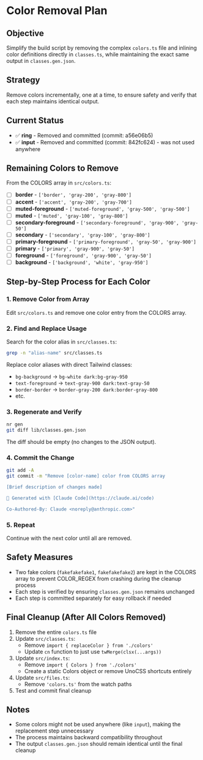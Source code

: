 # Color Removal Plan

## Objective
Simplify the build script by removing the complex `colors.ts` file and inlining color definitions directly in `classes.ts`, while maintaining the exact same output in `classes.gen.json`.

## Strategy
Remove colors incrementally, one at a time, to ensure safety and verify that each step maintains identical output.

## Current Status
- ✅ **ring** - Removed and committed (commit: a56e06b5)
- ✅ **input** - Removed and committed (commit: 842fc624) - was not used anywhere

## Remaining Colors to Remove
From the COLORS array in `src/colors.ts`:
- [ ] **border** - `['border', 'gray-200', 'gray-800']`
- [ ] **accent** - `['accent', 'gray-200', 'gray-700']`
- [ ] **muted-foreground** - `['muted-foreground', 'gray-500', 'gray-500']`
- [ ] **muted** - `['muted', 'gray-100', 'gray-800']`
- [ ] **secondary-foreground** - `['secondary-foreground', 'gray-900', 'gray-50']`
- [ ] **secondary** - `['secondary', 'gray-100', 'gray-800']`
- [ ] **primary-foreground** - `['primary-foreground', 'gray-50', 'gray-900']`
- [ ] **primary** - `['primary', 'gray-900', 'gray-50']`
- [ ] **foreground** - `['foreground', 'gray-900', 'gray-50']`
- [ ] **background** - `['background', 'white', 'gray-950']`

## Step-by-Step Process for Each Color

### 1. Remove Color from Array
Edit `src/colors.ts` and remove one color entry from the COLORS array.

### 2. Find and Replace Usage
Search for the color alias in `src/classes.ts`:
```bash
grep -n "alias-name" src/classes.ts
```
Replace color aliases with direct Tailwind classes:
- `bg-background` → `bg-white dark:bg-gray-950`
- `text-foreground` → `text-gray-900 dark:text-gray-50`
- `border-border` → `border-gray-200 dark:border-gray-800`
- etc.

### 3. Regenerate and Verify
```bash
nr gen
git diff lib/classes.gen.json
```
The diff should be empty (no changes to the JSON output).

### 4. Commit the Change
```bash
git add -A
git commit -m "Remove [color-name] color from COLORS array

[Brief description of changes made]

🤖 Generated with [Claude Code](https://claude.ai/code)

Co-Authored-By: Claude <noreply@anthropic.com>"
```

### 5. Repeat
Continue with the next color until all are removed.

## Safety Measures
- Two fake colors (`fakefakefake1`, `fakefakefake2`) are kept in the COLORS array to prevent COLOR_REGEX from crashing during the cleanup process
- Each step is verified by ensuring `classes.gen.json` remains unchanged
- Each step is committed separately for easy rollback if needed

## Final Cleanup (After All Colors Removed)
1. Remove the entire `colors.ts` file
2. Update `src/classes.ts`:
   - Remove `import { replaceColor } from './colors'`
   - Update `cn` function to just use `twMerge(clsx(...args))`
3. Update `src/index.ts`:
   - Remove `import { Colors } from './colors'`
   - Create a static Colors object or remove UnoCSS shortcuts entirely
4. Update `src/files.ts`:
   - Remove `'colors.ts'` from the watch paths
5. Test and commit final cleanup

## Notes
- Some colors might not be used anywhere (like `input`), making the replacement step unnecessary
- The process maintains backward compatibility throughout
- The output `classes.gen.json` should remain identical until the final cleanup